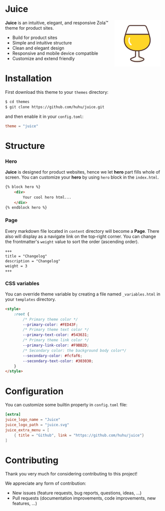 # Juice


<img align="right" width="150" height="150" src="/static/juice.svg">

**Juice** is an intuitive, elegant, and responsive Zola™ theme for product sites.

- Build for product sites
- Simple and intuitive structure
- Clean and elegant design 
- Responsive and mobile device compatible
- Customize and extend friendly

# Installation

First download this theme to your `themes` directory:

```bash
$ cd themes
$ git clone https://github.com/huhu/juice.git
```
and then enable it in your `config.toml`:

```toml
theme = "juice"
```

# Structure

### Hero

**Juice** is designed for product websites, hence we let **hero** part fills whole of screen.
You can customize your **hero** by using `hero` block in the `index.html`.

```html
{% block hero %}
    <div>
        Your cool hero html...
    </div>
{% endblock hero %}
```

### Page

Every markdown file located in `content` directory will become a **Page**. There also will display as
a navigate link on the top-right corner. 
You can change the frontmatter's `weight` value to sort the order (ascending order).

```
+++
title = "Changelog"
description = "Changelog"
weight = 3
+++

```

### CSS variables

You can override theme variable by creating a file named `_variables.html` in your `templates` directory.

```html
<style>
    :root {
        /* Primary theme color */
        --primary-color: #FED43F;
        /* Primary theme text color */
        --primary-text-color: #543631;
        /* Primary theme link color */
        --primary-link-color: #F9BB2D;
        /* Secondary color: the background body color*/
        --secondary-color: #fcfaf6;
        --secondary-text-color: #303030;
    }
</style>
```

# Configuration

You can customize some builtin property in `config.toml` file:

```toml
[extra]
juice_logo_name = "Juice"
juice_logo_path = "juice.svg"
juice_extra_menu = [
    { title = "Github", link = "https://github.com/huhu/juice"}
]
```

# Contributing

Thank you very much for considering contributing to this project!

We appreciate any form of contribution:

- New issues (feature requests, bug reports, questions, ideas, ...)
- Pull requests (documentation improvements, code improvements, new features, ...)